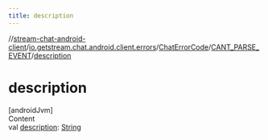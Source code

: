```yaml
---
title: description
---
```

//[stream-chat-android-client](../../../../index.md)/[io.getstream.chat.android.client.errors](../../index.md)/[ChatErrorCode](../index.md)/[CANT_PARSE_EVENT](index.md)/[description](description.md)



# description  
[androidJvm]  
Content  
val [description](description.md): [String](https://kotlinlang.org/api/latest/jvm/stdlib/kotlin/-string/index.html)  



